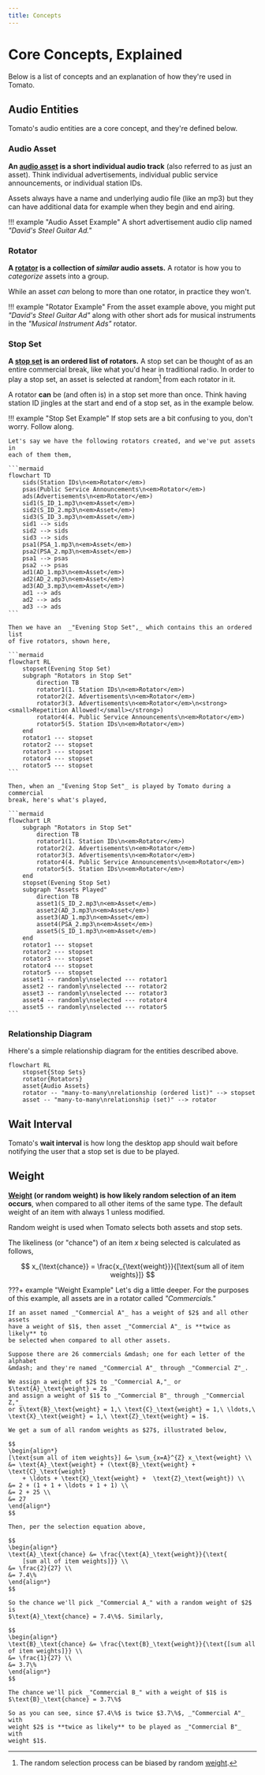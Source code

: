 ```yaml
---
title: Concepts
---
```


# Core Concepts, Explained

Below is a list of concepts and an explanation of how they're used in Tomato.


## Audio Entities

Tomato's audio entities are a core concept, and they're defined below.

### Audio Asset
**An <u>audio asset</u> is a short individual audio track** (also referred to as just
an asset). Think individual advertisements, individual public service
announcements, or individual station IDs.

Assets always have a name and underlying audio file (like an mp3) but they can
have additional data for example when they begin and end airing.

!!! example "Audio Asset Example"
    A short advertisement audio clip named _"David's Steel Guitar Ad."_

### Rotator
**A <u>rotator</u> is a collection of _similar_ audio assets.** A rotator is how
you to _categorize_ assets into a group.

While an asset _can_ belong to more than one rotator, in practice they won't.

!!! example "Rotator Example"
    From the asset example above, you might put _"David's Steel Guitar Ad"_
    along with other short ads for musical instruments in the _"Musical
    Instrument Ads"_ rotator.

### Stop Set
**A <u>stop set</u> is an ordered list of rotators.** A stop set can be thought
of as an entire commercial break, like what you'd hear in traditional radio. In
order to play a stop set, an asset is selected at random[^1] from each rotator
in it.

A rotator **can** be (and often is) in a stop set more than once. Think having
station ID jingles at the start and end of a stop set, as in the example below.

!!! example "Stop Set Example"
    If stop sets are a bit confusing to you, don't worry. Follow along.

    Let's say we have the following rotators created, and we've put assets in
    each of them them,

    ```mermaid
    flowchart TD
        sids(Station IDs\n<em>Rotator</em>)
        psas(Public Service Announcements\n<em>Rotator</em>)
        ads(Advertisements\n<em>Rotator</em>)
        sid1(S_ID_1.mp3\n<em>Asset</em>)
        sid2(S_ID_2.mp3\n<em>Asset</em>)
        sid3(S_ID_3.mp3\n<em>Asset</em>)
        sid1 --> sids
        sid2 --> sids
        sid3 --> sids
        psa1(PSA_1.mp3\n<em>Asset</em>)
        psa2(PSA_2.mp3\n<em>Asset</em>)
        psa1 --> psas
        psa2 --> psas
        ad1(AD_1.mp3\n<em>Asset</em>)
        ad2(AD_2.mp3\n<em>Asset</em>)
        ad3(AD_3.mp3\n<em>Asset</em>)
        ad1 --> ads
        ad2 --> ads
        ad3 --> ads
    ```

    Then we have an  _"Evening Stop Set",_ which contains this an ordered list
    of five rotators, shown here,

    ```mermaid
    flowchart RL
        stopset(Evening Stop Set)
        subgraph "Rotators in Stop Set"
            direction TB
            rotator1(1. Station IDs\n<em>Rotator</em>)
            rotator2(2. Advertisements\n<em>Rotator</em>)
            rotator3(3. Advertisements\n<em>Rotator</em>\n<strong><small>Repetition Allowed!</small></strong>)
            rotator4(4. Public Service Announcements\n<em>Rotator</em>)
            rotator5(5. Station IDs\n<em>Rotator</em>)
        end
        rotator1 --- stopset
        rotator2 --- stopset
        rotator3 --- stopset
        rotator4 --- stopset
        rotator5 --- stopset
    ```

    Then, when an _"Evening Stop Set"_ is played by Tomato during a commercial
    break, here's what's played,

    ```mermaid
    flowchart LR
        subgraph "Rotators in Stop Set"
            direction TB
            rotator1(1. Station IDs\n<em>Rotator</em>)
            rotator2(2. Advertisements\n<em>Rotator</em>)
            rotator3(3. Advertisements\n<em>Rotator</em>)
            rotator4(4. Public Service Announcements\n<em>Rotator</em>)
            rotator5(5. Station IDs\n<em>Rotator</em>)
        end
        stopset(Evening Stop Set)
        subgraph "Assets Played"
            direction TB
            asset1(S_ID_2.mp3\n<em>Asset</em>)
            asset2(AD_3.mp3\n<em>Asset</em>)
            asset3(AD_1.mp3\n<em>Asset</em>)
            asset4(PSA_2.mp3\n<em>Asset</em>)
            asset5(S_ID_1.mp3\n<em>Asset</em>)
        end
        rotator1 --- stopset
        rotator2 --- stopset
        rotator3 --- stopset
        rotator4 --- stopset
        rotator5 --- stopset
        asset1 -- randomly\nselected --- rotator1
        asset2 -- randomly\nselected --- rotator2
        asset3 -- randomly\nselected --- rotator3
        asset4 -- randomly\nselected --- rotator4
        asset5 -- randomly\nselected --- rotator5
    ```

### Relationship Diagram

Hhere's a simple relationship diagram for the entities described above.

```mermaid
flowchart RL
    stopset{Stop Sets}
    rotator{Rotators}
    asset{Audio Assets}
    rotator -- "many-to-many\nrelationship (ordered list)" --> stopset
    asset -- "many-to-many\nrelationship (set)" --> rotator
```

## Wait Interval

Tomato's **wait interval** is how long the desktop app should wait before
notifying the user that a stop set is due to be played.


## Weight
**<u>Weight</u> (or random weight) is how likely random selection of an item occurs**,
when compared to all other items of the same type. The default weight of an item
with always $1$ unless modified.

Random weight is used when Tomato selects both assets and stop sets.

The likeliness (or "chance") of an item $x$ being selected is calculated as follows,

$$
x_{\text{chance}} = \frac{x_{\text{weight}}}{[\text{sum all of item weights}]}
$$


???+ example "Weight Example"
    Let's dig a little deeper. For the purposes of this example, all assets are
    in a rotator called _"Commercials."_

    If an asset named _"Commercial A"_ has a weight of $2$ and all other assets
    have a weight of $1$, then asset _"Commercial A"_ is **twice as likely** to
    be selected when compared to all other assets.

    Suppose there are 26 commercials &mdash; one for each letter of the alphabet
    &mdash; and they're named _"Commercial A"_ through _"Commercial Z"_.

    We assign a weight of $2$ to _"Commercial A,"_ or $\text{A}_\text{weight} = 2$
    and assign a weight of $1$ to _"Commercial B"_ through _"Commercial Z,"_
    or $\text{B}_\text{weight} = 1,\ \text{C}_\text{weight} = 1,\ \ldots,\
    \text{X}_\text{weight} = 1,\ \text{Z}_\text{weight} = 1$.

    We get a sum of all random weights as $27$, illustrated below,

    $$
    \begin{align*}
    [\text{sum all of item weights}] &= \sum_{x=A}^{Z} x_\text{weight} \\
    &= \text{A}_\text{weight} + (\text{B}_\text{weight} + \text{C}_\text{weight}
        + \ldots + \text{X}_\text{weight} +  \text{Z}_\text{weight}) \\
    &= 2 + (1 + 1 + \ldots + 1 + 1) \\
    &= 2 + 25 \\
    &= 27
    \end{align*}
    $$

    Then, per the selection equation above,

    $$
    \begin{align*}
    \text{A}_\text{chance} &= \frac{\text{A}_\text{weight}}{\text{
        [sum all of item weights]}} \\
    &= \frac{2}{27} \\
    &= 7.4\%
    \end{align*}
    $$

    So the chance we'll pick _"Commercial A_" with a random weight of $2$ is
    $\text{A}_\text{chance} = 7.4\%$. Similarly,

    $$
    \begin{align*}
    \text{B}_\text{chance} &= \frac{\text{B}_\text{weight}}{\text{[sum all of item weights]}} \\
    &= \frac{1}{27} \\
    &= 3.7\%
    \end{align*}
    $$

    The chance we'll pick _"Commercial B_" with a weight of $1$ is
    $\text{B}_\text{chance} = 3.7\%$

    So as you can see, since $7.4\%$ is twice $3.7\%$, _"Commercial A"_ with
    weight $2$ is **twice as likely** to be played as _"Commercial B"_ with
    weight $1$.


[^1]: The random selection process can be biased by random [weight](#weight).
